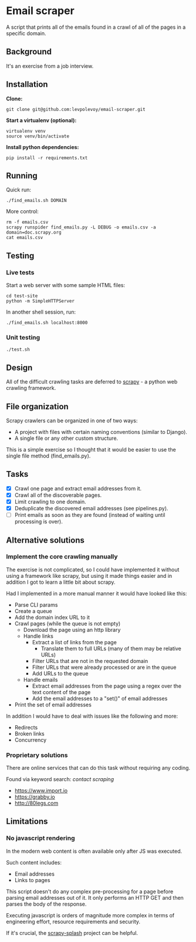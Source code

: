 # Email scraper

A script that prints all of the emails found in a crawl of all of the pages in a specific domain.

## Background

It's an exercise from a job interview.

## Installation

**Clone:**

```
git clone git@github.com:levpolevoy/email-scraper.git
```

**Start a virtualenv (optional):**

```
virtualenv venv
source venv/bin/activate
```

**Install python dependencies:**

```
pip install -r requirements.txt
```

## Running

Quick run:
```
./find_emails.sh DOMAIN
```

More control:
```
rm -f emails.csv
scrapy runspider find_emails.py -L DEBUG -o emails.csv -a domain=doc.scrapy.org
cat emails.csv
```

## Testing

### Live tests

Start a web server with some sample HTML files:
```
cd test-site
python -m SimpleHTTPServer
```

In another shell session, run:

```
./find_emails.sh localhost:8000
```

### Unit testing

```
./test.sh
```

## Design

All of the difficult crawling tasks are deferred to
[scrapy](http://scrapy.org/) - a python web crawling framework.

## File organization

Scrapy crawlers can be organized in one of two ways:

- A project with files with certain naming conventions (similar to Django).
- A single file or any other custom structure.

This is a simple exercise so I thought that it would be easier
to use the single file method (find_emails.py).

## Tasks

- [X] Crawl one page and extract email addresses from it.
- [X] Crawl all of the discoverable pages.
- [X] Limit crawling to one domain.
- [X] Deduplicate the discovered email addresses (see pipelines.py).
- [ ] Print emails as soon as they are found (instead of waiting until processing is over).

## Alternative solutions

### Implement the core crawling manually

The exercise is not complicated, so I could have implemented it
without using a framework like scrapy, but using it made things
easier and in addition I got to learn a little bit about scrapy.

Had I implemented in a more manual manner it would have looked like this:

- Parse CLI params
- Create a queue
- Add the domain index URL to it
- Crawl pages (while the queue is not empty)
    - Download the page using an http library
    - Handle links
        - Extract a list of links from the page
            - Translate them to full URLs (many of them may be relative URLs)
        - Filter URLs that are not in the requested domain
        - Filter URLs that were already processed or are in the queue
        - Add URLs to the queue
    - Handle emails
        - Extract email addresses from the page using a regex over the text content of the page
        - Add the email addresses to a "set()" of email addresses
- Print the set of email addresses

In addition I would have to deal with issues like the following and more:

- Redirects
- Broken links
- Concurrency

### Proprietary solutions

There are online services that can do this task without requiring any coding.

Found via keyword search: *contact scraping*

* https://www.import.io
* https://grabby.io
* http://80legs.com

## Limitations

### No javascript rendering

In the modern web content is often available only after JS was executed.

Such content includes:
- Email addresses
- Links to pages

This script doesn't do any complex pre-processing for a page before
parsing email addresses out of it. It only performs an HTTP GET and
 then parses the body of the response.

Executing javascript is orders of magnitude more complex in terms
of engineering effort, resource requirements and security.

If it's crucial, the [scrapy-splash](https://github.com/scrapy-plugins/scrapy-splash)
project can be helpful.
